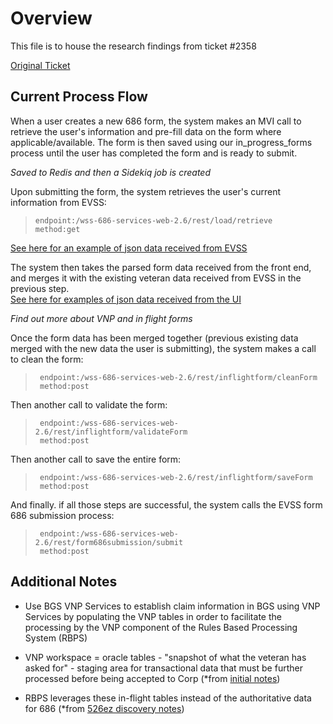 
# Overview
This file is to house the research findings from ticket #2358

[Original Ticket](https://github.com/department-of-veterans-affairs/va.gov-team/issues/2358)


## Current Process Flow
When a user creates a new 686 form, the system makes an MVI call to retrieve the user's information and pre-fill data on the form where applicable/available.  The form is then saved using our in_progress_forms process until the user has completed the form and is ready to submit.  

*Saved to Redis and then a Sidekiq job is created*

Upon submitting the form, the system retrieves the user's current information from EVSS:
 >     endpoint:/wss-686-services-web-2.6/rest/load/retrieve
 >     method:get

[See here for an example of json data received from EVSS](https://github.com/department-of-veterans-affairs/va.gov-team/blob/master/teams/vsa/teams/ebenefits/features/view-update-dependents/engineering/686-evss-form-data.md)

The system then takes the parsed form data received from the front end, and merges it with the existing veteran data received from EVSS in the previous step.  
[See here for examples of json data received from the UI](https://github.com/department-of-veterans-affairs/va.gov-team/blob/master/teams/vsa/teams/ebenefits/features/view-update-dependents/engineering/686-form-data.md)

*Find out more about VNP and in flight forms*

Once the form data has been merged together (previous existing data merged with the new data the user is submitting), the system makes a call to clean the form:
>      endpoint:/wss-686-services-web-2.6/rest/inflightform/cleanForm
>      method:post

Then another call to validate the form:
>      endpoint:/wss-686-services-web-2.6/rest/inflightform/validateForm
>      method:post

Then another call to save the entire form:
>      endpoint:/wss-686-services-web-2.6/rest/inflightform/saveForm
>      method:post

And finally. if all those steps are successful, the system calls the EVSS form 686 submission process:
>      endpoint:/wss-686-services-web-2.6/rest/form686submission/submit
>      method:post

## Additional Notes
* Use BGS VNP Services to establish claim information in BGS using VNP Services by populating the VNP tables in order to facilitate the processing by the VNP component of the Rules Based Processing System (RBPS) 

* VNP workspace = oracle tables - "snapshot of what the veteran has asked for" - staging area for transactional data that must be further processed before being accepted to Corp (*from [initial notes](https://github.com/department-of-veterans-affairs/va.gov-team/blob/master/teams/vsa/teams/ebenefits/features/view-update-dependents/discovery/initial-notes.md))

* RBPS leverages these in-flight tables instead of the authoritative data for 686 (*from [526ez discovery notes](https://github.com/department-of-veterans-affairs/va.gov-team/blob/2959be3a76d3b8b123b8a7977814c4518b186428/products/disability/526ez/discovery/evss-discovery-notes.md))
